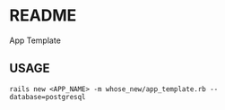 # README

App Template

## USAGE
```terminal
rails new <APP_NAME> -m whose_new/app_template.rb --database=postgresql
```
